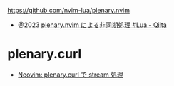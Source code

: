 https://github.com/nvim-lua/plenary.nvim

- @2023 [plenary.nvim による非同期処理 #Lua - Qiita](https://qiita.com/delphinus/items/2d60bd2f00834c7709e6)

# plenary.curl

- [Neovim: plenary.curl で stream 処理](https://zenn.dev/goropikari/scraps/1dfa868ad7c92c)
